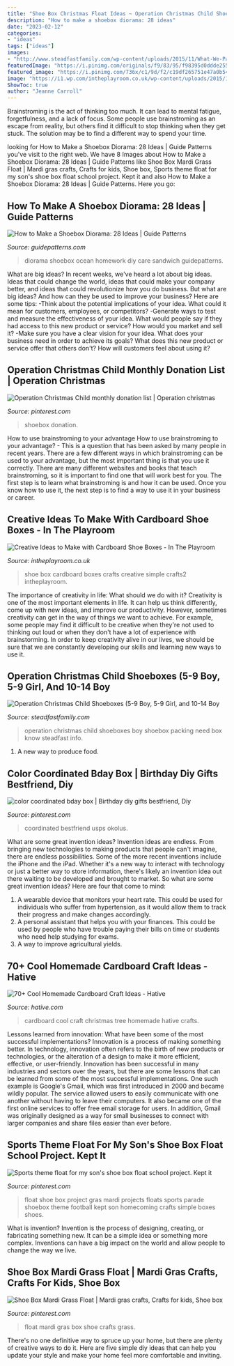```yaml
---
title: "Shoe Box Christmas Float Ideas ~ Operation Christmas Child Shoeboxes Boy Shoebox Packing Need Box Know Steadfast Info"
description: "How to make a shoebox diorama: 28 ideas"
date: "2023-02-12"
categories:
- "ideas"
tags: ["ideas"]
images:
- "http://www.steadfastfamily.com/wp-content/uploads/2015/11/What-We-Packed-In-Our-Operation-Christmas-Child-Shoeboxes.jpg"
featuredImage: "https://i.pinimg.com/originals/f9/83/95/f98395d0ddde255027e2c477e01aa9cd.jpg"
featured_image: "https://i.pinimg.com/736x/c1/9d/f2/c19df265751e47a0b54e991f7971af96.jpg"
image: "https://i1.wp.com/intheplayroom.co.uk/wp-content/uploads/2015/11/Shoe-box-crafts2.jpg"
ShowToc: true
author: "Jeanne Carroll"
---
```



Brainstroming is the act of thinking too much. It can lead to mental fatigue, forgetfulness, and a lack of focus. Some people use brainstroming as an escape from reality, but others find it difficult to stop thinking when they get stuck. The solution may be to find a different way to spend your time.

	

		
looking for How to Make a Shoebox Diorama: 28 Ideas | Guide Patterns you've visit to the right web. We have 8 Images about How to Make a Shoebox Diorama: 28 Ideas | Guide Patterns like Shoe Box Mardi Grass Float | Mardi gras crafts, Crafts for kids, Shoe box, Sports theme float for my son&#039;s shoe box float school project. Kept it and also How to Make a Shoebox Diorama: 28 Ideas | Guide Patterns. Here you go:
		
    
## How To Make A Shoebox Diorama: 28 Ideas | Guide Patterns

<img loading=lazy src="https://www.guidepatterns.com/wp-content/uploads/2016/08/Shoebox-Ocean-Diorama.jpg" onerror="this.onerror=null;this.src='https://tse3.mm.bing.net/th?id=OIP.hG3vrwn6o-xNIUuZdqmmTgHaFj&amp;pid=15.1';" alt="How to Make a Shoebox Diorama: 28 Ideas | Guide Patterns">

_Source: guidepatterns.com_

>diorama shoebox ocean homework diy care sandwich guidepatterns. 

	

What are big ideas?
In recent weeks, we've heard a lot about big ideas. Ideas that could change the world, ideas that could make your company better, and ideas that could revolutionize how you do business. But what are big ideas? And how can they be used to improve your business? Here are some tips: 
-Think about the potential implications of your idea. What could it mean for customers, employees, or competitors? 
-Generate ways to test and measure the effectiveness of your idea. What would people say if they had access to this new product or service? How would you market and sell it? 
-Make sure you have a clear vision for your idea. What does your business need in order to achieve its goals? What does this new product or service offer that others don't? How will customers feel about using it?

    
## Operation Christmas Child Monthly Donation List | Operation Christmas

<img loading=lazy src="https://i.pinimg.com/736x/8b/d5/55/8bd5558cea087edc39355889b3a4e7b3--operation-christmas-child.jpg" onerror="this.onerror=null;this.src='https://tse1.mm.bing.net/th?id=OIP.Seifm0pkOsfBpIb_vrKJ2wEgDY&amp;pid=15.1';" alt="Operation Christmas Child monthly donation list | Operation christmas">

_Source: pinterest.com_

>shoebox donation. 

	

How to use brainstroming to your advantage
How to use brainstroming to your advantage? - This is a question that has been asked by many people in recent years. There are a few different ways in which brainstroming can be used to your advantage, but the most important thing is that you use it correctly. There are many different websites and books that teach brainstroming, so it is important to find one that will work best for you. The first step is to learn what brainstroming is and how it can be used. Once you know how to use it, the next step is to find a way to use it in your business or career.

    
## Creative Ideas To Make With Cardboard Shoe Boxes - In The Playroom

<img loading=lazy src="https://i1.wp.com/intheplayroom.co.uk/wp-content/uploads/2015/11/Shoe-box-crafts2.jpg" onerror="this.onerror=null;this.src='https://tse2.mm.bing.net/th?id=OIP.3ve7R0MbA2Ka9y0X9YDYvQHaCH&amp;pid=15.1';" alt="Creative Ideas to Make with Cardboard Shoe Boxes - In The Playroom">

_Source: intheplayroom.co.uk_

>shoe box cardboard boxes crafts creative simple crafts2 intheplayroom. 

	

The importance of creativity in life: What should we do with it?
Creativity is one of the most important elements in life. It can help us think differently, come up with new ideas, and improve our productivity. However, sometimes creativity can get in the way of things we want to achieve. For example, some people may find it difficult to be creative when they're not used to thinking out loud or when they don't have a lot of experience with brainstorming. In order to keep creativity alive in our lives, we should be sure that we are constantly developing our skills and learning new ways to use it.

    
## Operation Christmas Child Shoeboxes (5-9 Boy, 5-9 Girl, And 10-14 Boy

<img loading=lazy src="http://www.steadfastfamily.com/wp-content/uploads/2015/11/What-We-Packed-In-Our-Operation-Christmas-Child-Shoeboxes.jpg" onerror="this.onerror=null;this.src='https://tse2.mm.bing.net/th?id=OIP.nDxbQ6P9TRXgm36pTF8inAHaLG&amp;pid=15.1';" alt="Operation Christmas Child Shoeboxes (5-9 Boy, 5-9 Girl, and 10-14 Boy">

_Source: steadfastfamily.com_

>operation christmas child shoeboxes boy shoebox packing need box know steadfast info. 

	

1. A new way to produce food.

    
## Color Coordinated Bday Box | Birthday Diy Gifts Bestfriend, Diy

<img loading=lazy src="https://i.pinimg.com/736x/c1/9d/f2/c19df265751e47a0b54e991f7971af96.jpg" onerror="this.onerror=null;this.src='https://tse1.mm.bing.net/th?id=OIP.2VXy0PWIWdYSaJRz04gALwHaJ3&amp;pid=15.1';" alt="color coordinated bday box | Birthday diy gifts bestfriend, Diy">

_Source: pinterest.com_

>coordinated bestfriend usps okolus. 

	

What are some great invention ideas?
Invention ideas are endless. From bringing new technologies to making products that people can't imagine, there are endless possibilities. Some of the more recent inventions include the iPhone and the iPad. Whether it's a new way to interact with technology or just a better way to store information, there's likely an invention idea out there waiting to be developed and brought to market. So what are some great invention ideas? Here are four that come to mind: 
1) A wearable device that monitors your heart rate. This could be used for individuals who suffer from hypertension, as it would allow them to track their progress and make changes accordingly. 
2) A personal assistant that helps you with your finances. This could be used by people who have trouble paying their bills on time or students who need help studying for exams. 
3) A way to improve agricultural yields.

    
## 70+ Cool Homemade Cardboard Craft Ideas - Hative

<img loading=lazy src="https://hative.com/wp-content/uploads/2014/04/cardboard-crafts/10-cardboard-christmas-tree.jpg" onerror="this.onerror=null;this.src='https://tse3.mm.bing.net/th?id=OIP.n28n2uZrs9RA6ittqlK-wwHaJ8&amp;pid=15.1';" alt="70+ Cool Homemade Cardboard Craft Ideas - Hative">

_Source: hative.com_

>cardboard cool craft christmas tree homemade hative crafts. 

	

Lessons learned from innovation: What have been some of the most successful implementations?
Innovation is a process of making something better. In technology, innovation often refers to the birth of new products or technologies, or the alteration of a design to make it more efficient, effective, or user-friendly. Innovation has been successful in many industries and sectors over the years, but there are some lessons that can be learned from some of the most successful implementations.
One such example is Google's Gmail, which was first introduced in 2000 and became wildly popular. The service allowed users to easily communicate with one another without having to leave their computers. It also became one of the first online services to offer free email storage for users. In addition, Gmail was originally designed as a way for small businesses to connect with larger companies and share files easier than ever before.

    
## Sports Theme Float For My Son&#039;s Shoe Box Float School Project. Kept It

<img loading=lazy src="https://i.pinimg.com/originals/f9/83/95/f98395d0ddde255027e2c477e01aa9cd.jpg" onerror="this.onerror=null;this.src='https://tse3.mm.bing.net/th?id=OIP.7Oh6P6CzRzhC66fwIfozswHaE8&amp;pid=15.1';" alt="Sports theme float for my son&#039;s shoe box float school project. Kept it">

_Source: pinterest.com_

>float shoe box project gras mardi projects floats sports parade shoebox theme football kept son homecoming crafts simple boxes shoes. 

	

What is invention?
Invention is the process of designing, creating, or fabricating something new. It can be a simple idea or something more complex. Inventions can have a big impact on the world and allow people to change the way we live.

    
## Shoe Box Mardi Grass Float | Mardi Gras Crafts, Crafts For Kids, Shoe Box

<img loading=lazy src="https://i.pinimg.com/originals/90/fc/d6/90fcd6bc7437ee4dc31fdd368b043e2d.jpg" onerror="this.onerror=null;this.src='https://tse2.mm.bing.net/th?id=OIP.Zmupzh6NIO2q-Dw7jRXP-gHaFj&amp;pid=15.1';" alt="Shoe Box Mardi Grass Float | Mardi gras crafts, Crafts for kids, Shoe box">

_Source: pinterest.com_

>float mardi gras box shoe crafts grass. 

	

There's no one definitive way to spruce up your home, but there are plenty of creative ways to do it. Here are five simple diy ideas that can help you update your style and make your home feel more comfortable and inviting.

